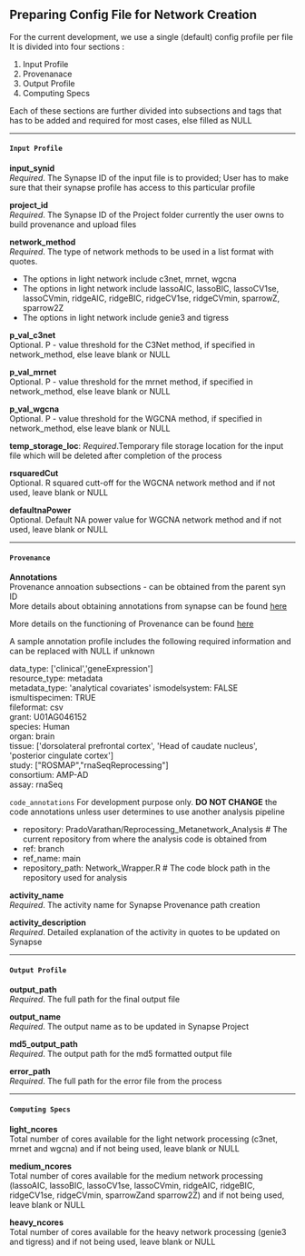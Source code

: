    
## Preparing Config File for Network Creation 

For the current development, we use a single (default) config profile per file
 It is divided into four sections :
 
  1. Input Profile
  2. Provenanace
  3. Output Profile
  4. Computing Specs
  
 Each of these sections are further divided into subsections and tags that has to be added and required for most cases, else filled as NULL

***
#### `Input Profile`   



  
**input_synid**     
*Required*. The Synapse ID of the input file is to provided; User has to make sure that their synapse profile has access to this particular profile
    
**project_id**    
*Required*. The Synapse ID of the Project folder currently the user owns to build provenance and upload files 
    
**network_method**    
*Required*. The type of network methods to be used in a list format with quotes. 

  - The options in light network include c3net, mrnet, wgcna
  - The options in light network include lassoAIC, lassoBIC, lassoCV1se, lassoCVmin, ridgeAIC, ridgeBIC, ridgeCV1se, ridgeCVmin, sparrowZ, sparrow2Z
  - The options in light network include genie3 and tigress
     
**p_val_c3net**  
Optional. P - value threshold for the C3Net method, if specified in network_method, else leave blank or NULL
    
**p_val_mrnet**   
Optional. P - value threshold for the mrnet method, if specified in network_method, else leave blank or NULL
    
**p_val_wgcna**   
Optional. P - value threshold for the WGCNA method, if specified in network_method, else leave blank or NULL
    
**temp_storage_loc**: *Required*.Temporary file storage location for the input file which will be deleted after completion of the process
    
**rsquaredCut**   
Optional. R squared cutt-off for the WGCNA network method and if not used, leave blank or NULL
    
**defaultnaPower**   
Optional. Default NA power value for WGCNA network method and if not used, leave blank or NULL
    
***

#### `Provenance`      
    
**Annotations**   
Provenance annoation subsections - can be obtained from the parent syn ID   
More details about obtaining annotations from synapse can be found [here](https://help.synapse.org/docs/Annotations-and-Queries.2011070649.html)  

More details on the functioning of Provenance can be found [here](https://help.synapse.org/docs/Provenance.1972470373.html)  

A sample annotation profile includes the following required information and can be replaced with NULL if unknown


data_type: ['clinical','geneExpression']   
resource_type: metadata   
metadata_type: 'analytical covariates' 
ismodelsystem: FALSE   
ismultispecimen: TRUE  
fileformat: csv  
grant: U01AG046152  
species: Human  
organ: brain  
tissue: ['dorsolateral prefrontal cortex', 'Head of caudate nucleus', 'posterior cingulate cortex']  
study: ["ROSMAP","rnaSeqReprocessing"]  
consortium: AMP-AD  
assay: rnaSeq  
      
`code_annotations`  For development purpose only. **DO NOT CHANGE** the code annotations unless user determines to use another analysis pipeline

  - repository: PradoVarathan/Reprocessing_Metanetwork_Analysis # The current repository from where the analysis code is obtained from
  - ref: branch  
  - ref_name: main  
  - repository_path: Network_Wrapper.R # The code block path in the repository used for analysis   

**activity_name**    
*Required*. The activity name for Synapse Provenance path creation  

**activity_description**  
*Required*. Detailed explanation of the activity in quotes to be updated on Synapse  


***
#### `Output Profile`  

**output_path**   
*Required*. The full path for the final output file  

**output_name**  
*Required*. The output name as to be updated in Synapse Project  

**md5_output_path**  
*Required*. The output path for the md5 formatted output file  

**error_path**   
*Required*. The full path for the error file from the process  

***    
#### `Computing Specs`

**light_ncores**  
Total number of cores available for the light network processing (c3net, mrnet and wgcna) and if not being used, leave blank or NULL   


**medium_ncores**   
Total number of cores available for the medium network processing (lassoAIC, lassoBIC, lassoCV1se, lassoCVmin, ridgeAIC, ridgeBIC, ridgeCV1se, ridgeCVmin, sparrowZand sparrow2Z) and if not being used, leave blank or NULL   


**heavy_ncores**   
Total number of cores available for the heavy network processing (genie3 and tigress) and if not being used, leave blank or NULL   

    
